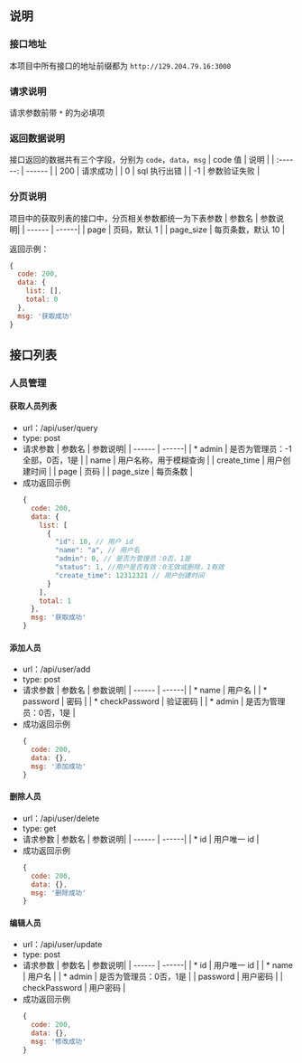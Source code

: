 ## **说明**
### **接口地址**
本项目中所有接口的地址前缀都为 `http://129.204.79.16:3000`
### **请求说明**
请求参数前带 `*` 的为必填项
### **返回数据说明**
接口返回的数据共有三个字段，分别为 `code`，`data`，`msg`
| code 值 | 说明 |
| :------: | ------ |
| 200 | 请求成功 |
| 0 | sql 执行出错 |
| -1 | 参数验证失败 |
### **分页说明**
项目中的获取列表的接口中，分页相关参数都统一为下表参数
  | 参数名 | 参数说明|
  | ------ | ------|
  | page | 页码，默认 1 |
  | page_size | 每页条数，默认 10 |

返回示例：
``` js
{
  code: 200,
  data: {
    list: [],
    total: 0
  },
  msg: '获取成功'
}
```
## **接口列表**
### **人员管理**
#### **获取人员列表**
* url：/api/user/query
* type: post
* 请求参数
  | 参数名 | 参数说明|
  | ------ | ------|
  | * admin | 是否为管理员：-1全部，0否，1是 |
  | name | 用户名称，用于模糊查询 |
  | create_time | 用户创建时间 |
  | page | 页码 |
  | page_size | 每页条数 |
* 成功返回示例
  ```js
  {
    code: 200,
    data: {
      list: [
        {
          "id": 10, // 用户 id
          "name": "a", // 用户名
          "admin": 0, // 是否为管理员：0否，1是
          "status": 1, //用户是否有效：0无效或删除，1有效
          "create_time": 12312321 // 用户创建时间
        }
      ],
      total: 1
    },
    msg: '获取成功'
  }
  ```
#### **添加人员**
* url：/api/user/add
* type: post
* 请求参数
  | 参数名 | 参数说明|
  | ------ | ------|
  | * name | 用户名 |
  | * password | 密码 |
  | * checkPassword | 验证密码 |
  | * admin | 是否为管理员：0否，1是 |
* 成功返回示例
  ```js
  {
    code: 200,
    data: {},
    msg: '添加成功'
  }
  ```
#### **删除人员**
* url：/api/user/delete
* type: get
* 请求参数
  | 参数名 | 参数说明|
  | ------ | ------|
  | * id | 用户唯一 id |
* 成功返回示例
  ```js
  {
    code: 200,
    data: {},
    msg: '删除成功'
  }
  ```
#### **编辑人员**
* url：/api/user/update
* type: post
* 请求参数
  | 参数名 | 参数说明|
  | ------ | ------|
  | * id | 用户唯一 id |
  | * name | 用户名 |
  | * admin | 是否为管理员：0否，1是 |
  | password | 用户密码 |
  | checkPassword | 用户密码 |
* 成功返回示例
  ```js
  {
    code: 200,
    data: {},
    msg: '修改成功'
  }
  ```
